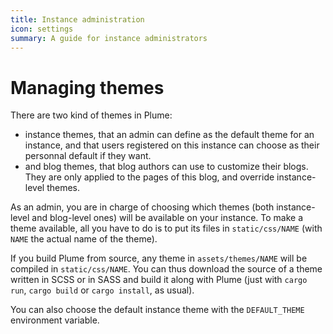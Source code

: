 ```yaml
---
title: Instance administration
icon: settings
summary: A guide for instance administrators
---
```


# Managing themes

There are two kind of themes in Plume:

- instance themes, that an admin can define as the default theme for an instance, and that users registered on this instance can choose as their personnal default if they want.
- and blog themes, that blog authors can use to customize their blogs. They are only applied to the pages of this blog, and override instance-level themes.

As an admin, you are in charge of choosing which themes (both instance-level and blog-level ones) will be available on your instance.
To make a theme available, all you have to do is to put its files in `static/css/NAME` (with `NAME` the actual name of the theme).

If you build Plume from source, any theme in `assets/themes/NAME` will be compiled in `static/css/NAME`.
You can thus download the source of a theme written in SCSS or in SASS and build it along with Plume (just with `cargo run`, `cargo build` or `cargo install`, as usual).

You can also choose the default instance theme with the `DEFAULT_THEME` environment variable.

